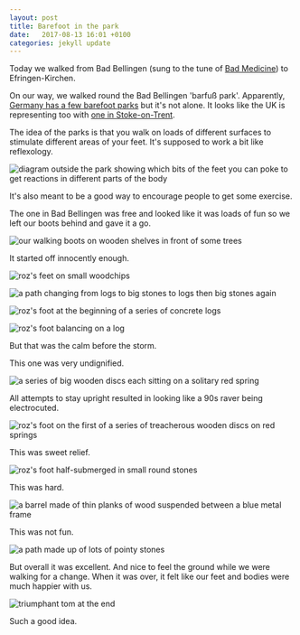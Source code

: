 ```yaml
---
layout: post
title: Barefoot in the park
date:   2017-08-13 16:01 +0100
categories: jekyll update
---
```


Today we walked from Bad Bellingen (sung to the tune of [Bad Medicine](https://youtu.be/eOUtsybozjg?t=46s)) to Efringen-Kirchen. 

On our way, we walked round the Bad Bellingen 'barfuß park'. Apparently, [Germany has a few barefoot parks](http://www.barfusspark.info/en/park.htm) but it's not alone. It looks like the UK is representing too with [one in Stoke-on-Trent](http://www.trentham.co.uk/trentham-gardens/western-pleasure-ground/barefoot-walk).

The idea of the parks is that you walk on loads of different surfaces to stimulate different areas of your feet. It's supposed to work a bit like reflexology. 

![diagram outside the park showing which bits of the feet you can poke to get reactions in different parts of the body](https://github.com/tombye/trexit/raw/gh-pages/assets/images/barefoot-park-diagram.jpg)

It's also meant to be a good way to encourage people to get some exercise. 

The one in Bad Bellingen was free and looked like it was loads of fun so we left our boots behind and gave it a go. 

![our walking boots on wooden shelves in front of some trees](https://github.com/tombye/trexit/raw/gh-pages/assets/images/our-walking-boots-on-wooden-shelves.jpg)

It started off innocently enough.

![roz's feet on small woodchips](https://github.com/tombye/trexit/raw/gh-pages/assets/images/rozs-foot-on-small-woodchips.jpg)

![a path changing from logs to big stones to logs then big stones again](https://github.com/tombye/trexit/raw/gh-pages/assets/images/path-of-logs-and-big-stones.jpg)

![roz's foot at the beginning of a series of concrete logs](https://github.com/tombye/trexit/raw/gh-pages/assets/images/rozs-foot-on-first-of-several-concrete-logs.jpg)

![roz's foot balancing on a log](https://github.com/tombye/trexit/raw/gh-pages/assets/images/rozs-foot-on-log.jpg)

But that was the calm before the storm. 

This one was very undignified. 

![a series of big wooden discs each sitting on a solitary red spring](https://github.com/tombye/trexit/raw/gh-pages/assets/images/five-wooden-discs-with-spring-supports.jpg)

All attempts to stay upright resulted in looking like a 90s raver being electrocuted.

![roz's foot on the first of a series of treacherous wooden discs on red springs](https://github.com/tombye/trexit/raw/gh-pages/assets/images/rozs-foot-on-first-of-several-wooden-discs.jpg)

This was sweet relief.

![roz's foot half-submerged in small round stones](https://github.com/tombye/trexit/raw/gh-pages/assets/images/rozs-foot-in-small-round-stones.jpg)

This was hard.  

![a barrel made of thin planks of wood suspended between a blue metal frame](https://github.com/tombye/trexit/raw/gh-pages/assets/images/wood-barrel-for-walking-with-metal-frame.jpg)

This was not fun. 

![a path made up of lots of pointy stones](https://github.com/tombye/trexit/raw/gh-pages/assets/images/path-of-pointy-stones.jpg)

But overall it was excellent. And nice to feel the ground while we were walking for a change. When it was over, it felt like our feet and bodies were much happier with us. 

![triumphant tom at the end](https://github.com/tombye/trexit/raw/gh-pages/assets/images/tom-celebrating-on-completion-of-barefoot-path.jpg)

Such a good idea. 



